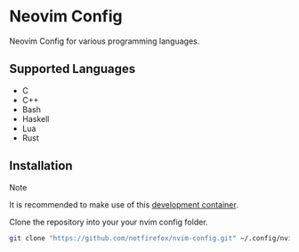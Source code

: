 # Neovim Config
Neovim Config for various programming languages.

## Supported Languages
- C
- C++
- Bash
- Haskell
- Lua
- Rust

## Installation

> [!NOTE]
> It is recommended to make use of this 
> [development container](https://github.com/notfirefox/dev-container).

Clone the repository into your your nvim config folder.
```sh
git clone "https://github.com/notfirefox/nvim-config.git" ~/.config/nvim
```
